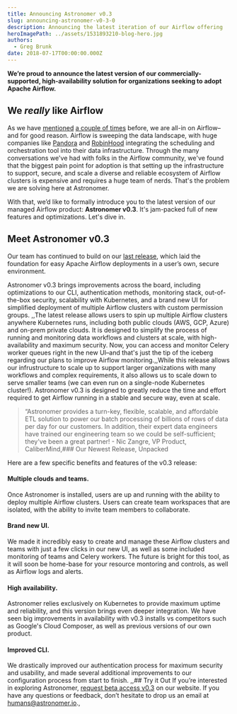 ```yaml
---
title: Announcing Astronomer v0.3
slug: announcing-astronomer-v0-3-0
description: Announcing the latest iteration of our Airflow offering
heroImagePath: ../assets/1531893210-blog-hero.jpg
authors:
  - Greg Brunk
date: 2018-07-17T00:00:00.000Z
---
```


**We’re proud to announce the latest version of our commercially-supported, high-availability solution for organizations seeking to adopt Apache Airflow.**

## We *really* like Airflow
As we have [mentioned](https://www.astronomer.io/blog/astronomer-is-the-airflow-company/) [a couple of times](https://blog.midweststartups.com/picking-a-favorite-child-988a850aafe8?gi=273d352a67b7) before, we are all-in on Airflow–and for good reason. Airflow is sweeping the data landscape, with huge companies like [Pandora](https://engineering.pandora.com/apache-airflow-at-pandora-1d7a844d68ee) and [RobinHood](https://robinhood.engineering/why-robinhood-uses-airflow-aed13a9a90c8) integrating the scheduling and orchestration tool into their data infrastructure. Through the many conversations we've had with folks in the Airflow community, we've found that the biggest pain point for adoption is that setting up the infrastructure to support, secure, and scale a diverse and reliable ecosystem of Airflow clusters is expensive and requires a huge team of nerds. That's the problem we are solving here at Astronomer. 

With that, we’d like to formally introduce you to the latest version of our managed Airflow product: **Astronomer v0.3**. It's jam-packed full of new features and optimizations. Let's dive in.

## Meet Astronomer v0.3
Our team has continued to build on our [last release](https://www.astronomer.io/blog/announcing-astronomer-enterprise-edition-0-2-0/), which laid the foundation for easy Apache Airflow deployments in a user’s own, secure environment.

Astronomer v0.3 brings improvements across the board, including optimizations to our CLI, authentication methods, monitoring stack, out-of-the-box security, scalability with Kubernetes, and a brand new UI for simplified deployment of multiple Airflow clusters with custom permission groups. ,,The latest release allows users to spin up multiple Airflow clusters anywhere Kubernetes runs, including both public clouds (AWS, GCP, Azure) and on-prem private clouds. It is designed to simplify the process of running and monitoring data workflows and clusters at scale, with high-availability and maximum security. Now, you can access and monitor Celery worker queues right in the new UI–and that's just the tip of the iceberg regarding our plans to improve Airflow monitoring.,,While this release allows our infrustructure to scale up to support larger organizations with many workflows and complex requirements, it also allows us to scale down to serve smaller teams (we can even run on a single-node Kubernetes cluster!). Astronomer v0.3 is designed to greatly reduce the time and effort required to get Airflow running in a stable and secure way, even at scale.

> “Astronomer provides a turn-key, flexible, scalable, and affordable ETL solution to power our batch processing of billions of rows of data per day for our customers. In addition, their expert data engineers have trained our engineering team so we could be self-sufficient; they've been a great partner! - Nic Zangre, VP Product, CaliberMind,### Our Newest Release, Unpacked

Here are a few specific benefits and features of the v0.3 release: 

#### Multiple clouds and teams. 
Once Astronomer is installed, users are up and running with the ability to deploy multiple Airflow clusters. Users can create team workspaces that are isolated, with the ability to invite team members to collaborate.

#### Brand new UI.
We made it incredibly easy to create and manage these Airflow clusters and teams with just a few clicks in our new UI, as well as some included monitoring of teams and Celery workers. The future is bright for this tool, as it will soon be home-base for your resource montoring and controls, as well as Airflow logs and alerts.

#### High availability. 
Astronomer relies exclusively on Kubernetes to provide maximum uptime and reliability, and this version brings even deeper integration. We have seen big improvements in availability with v0.3 installs vs competitors such as Google's Cloud Composer, as well as previous versions of our own product.

#### Improved CLI.
We drastically improved our authentication process for maximum security and usability, and made several additional improvements to our configuration process from start to finish. ,,## Try it Out
If you’re interested in exploring Astronomer, [request beta access v0.3](https://www.astronomer.io/#beta-request) on our website. If you have any questions or feedback, don’t hesitate to drop us an email at [humans@astronomer.io](mailto:humans@astronomer.io).,